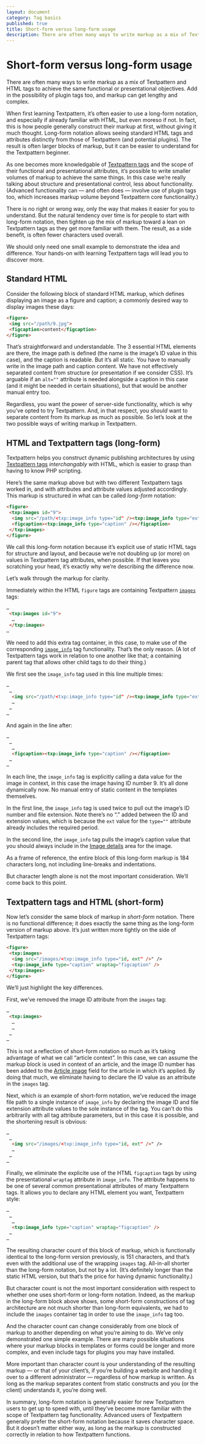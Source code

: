 ```yaml
---
layout: document
category: Tag basics
published: true
title: Short-form versus long-form usage
description: There are often many ways to write markup as a mix of Textpattern and HTML tags to achieve the same objectives. The  approach taken often changes as one becomes more familiar with building Textpattern templates.  
---
```


# Short-form versus long-form usage

There are often many ways to write markup as a mix of Textpattern and HTML tags to achieve the same functional or presentational objectives. Add in the possibility of plugin tags too, and markup can get lengthy and complex. 

When first learning Textpattern, it’s often easier to use a long-form notation, and especially if already familiar with HTML, but even moreso if not. In fact, this is how people generally construct their markup at first, without giving it much thought. Long-form notation allows seeing standard HTML tags and attributes distinctly from those of Textpattern (and potential plugins). The result is often larger blocks of markup, but it can be easier to understand for the Textpattern beginner. 

As one becomes more knowledgable of [Textpattern tags](https://docs.textpattern.io/tags/) and the scope of their functional and presentational attributes, it’s possible to write smaller volumes of markup to achieve the same things. In this case we’re really talking about structure and presentational control, less about functionality. (Advanced functionality can — and often does — involve use of plugin tags too, which increases markup volume beyond Textpattern core functionality.) 

There is no right or wrong way, only the way that makes it easier for you to understand. But the natural tendency over time is for people to start with long-form notation, then tighten up the mix of markup toward a lean on Textpattern tags as they get more familiar with them. The result, as a side benefit, is often fewer characters used overall. 

We should only need one small example to demonstrate the idea and difference. Your hands-on with learning Textpattern tags will lead you to discover more.

## Standard HTML

Consider the following block of standard HTML markup, which defines displaying an image as a figure and caption; a commonly desired way to display images these days:

~~~ html
<figure>
 <img src="/path/9.jpg">
 <figcaption>content</figcaption>
</figure>
~~~  

That’s straightforward and understandable. The 3 essential HTML elements are there, the image path is defined (the name is the image’s ID value in this case), and the caption is readable. But it’s all static. You have to manually write in the image path and caption content. We have not effectively separated content from structure (or presentation if we consider CSS). It’s arguable if an `alt=""` attribute is needed alongside a caption in this case (and it might be needed in certain situations), but that would be another manual entry too.

Regardless, you want the power of server-side functionality, which is why you’ve opted to try Textpattern. And, in that respect, you _should_ want to separate content from its markup as much as possible. So let’s look at the two possible ways of writing markup in Textpattern.

## HTML and Textpattern tags (long-form) 

Textpattern helps you construct dynamic publishing architectures by using [Textpattern tags](https://docs.textpattern.io/tags/) _interchangably_ with HTML, which is easier to grasp than having to know PHP scripting.

Here’s the same markup above but with two different Textpattern tags worked in, and with attributes and attribute values adjusted accordingly. This markup is structured in what can be called _long-form_ notation:

~~~ html
<figure>
 <txp:images id="9">
  <img src="/path/<txp:image_info type="id" /><txp:image_info type="ext" />" />
  <figcaption><txp:image_info type="caption" /></figcaption>
 </txp:images>
</figure>
~~~

We call this long-form notation because it’s explicit use of static HTML tags for structure and layout, and because we’re not doubling up (or more) on values in Textpattern tag attributes, when possible. If that leaves you scratching your head, it’s exactly why we’re describing the difference now.

Let’s walk through the markup for clarity.

Immediately within the HTML `figure` tags are containing Textpattern [`images`](https://docs.textpattern.io/tags/images) tags:

~~~ html
…
 <txp:images id="9">
  …
 </txp:images>
…
~~~

We need to add this extra tag container, in this case, to make use of the corresponding [`image_info`](https://docs.textpattern.io/tags/image_info) tag functionality. That’s the only reason. (A lot of Textpattern tags work in relation to one another like that; a containing parent tag that allows other child tags to do their thing.)

We first see the `image_info` tag used in this line multiple times:

~~~ html
…
 …
  <img src="/path/<txp:image_info type="id" /><txp:image_info type="ext" />" />
  …
 …
…
~~~ 

And again in the line after:

~~~ html
…
 …
  …
  <figcaption><txp:image_info type="caption" /></figcaption>
 …
…
~~~

In each line, the `image_info` tag is explicitly calling a data value for the image in context, in this case the image having ID number 9. It’s all done dynamically now. No manual entry of static content in the templates themselves.

In the first line, the `image_info` tag is used twice to pull out the image’s ID number and file extension. Note there’s no “.” added between the ID and extension values, which is because the `ext` value for the `type=""` attribute already includes the required period.

In the second line, the `image_info` tag pulls the image’s caption value that you should always include in the [Image details](https://docs.textpattern.io/administration/images-panel) area for the image.

As a frame of reference, the entire block of this long-form markup is 184 characters long, not including line-breaks and indentations. 

But character length alone is not the most important consideration. We’ll come back to this point. 

## Textpattern tags and HTML (short-form)

Now let’s consider the same block of markup in _short-form_ notation. There is no functional difference; it does exactly the same thing as the long-form version of markup above. It’s just written more tightly on the side of Textpattern tags:   

~~~ html
<figure>
 <txp:images>
  <img src="/images/<txp:image_info type="id, ext" />" />
  <txp:image_info type="caption" wraptag="figcaption" />
 </txp:images>
</figure>
~~~

We’ll just highlight the key differences.

First, we’ve removed the image ID attribute from the `images` tag: 

~~~ html
…
 <txp:images>
  …
  …
 …
…
~~~

This is not a reflection of short-form notation so much as it’s taking advantage of what we call “article context”. In this case, we can assume the markup block is used in context of an article, and the image ID number has been added to the [Article image](https://docs.textpattern.io/administration/write-panel#article-image) field for the article in which it’s applied. By doing that much, we eliminate having to declare the ID value as an attribute in the `images` tag.

Next, which _is_ an example of short-form notation, we’ve reduced the image file path to a single instance of `image_info` by declaring the image ID and file extension attribute values to the sole instance of the tag. You can’t do this arbitrarily with all tag attribute parameters, but in this case it is possible, and the shortening result is obvious:

~~~ html
…
 …
  <img src="/images/<txp:image_info type="id, ext" />" />
  …
 …
…
~~~

Finally, we eliminate the explicite use of the HTML `figcaption` tags by using the presentational `wraptag` attribute in `image_info`. The attribute happens to be one of several common presentational attributes of many Textpattern tags. It allows you to declare any HTML element you want, Textpattern style:

~~~ html
…
 …
  …
  <txp:image_info type="caption" wraptag="figcaption" />
 …
…
~~~

The resulting character count of this block of markup, which is functionally identical to the long-form version previously, is    151 characters, and that’s even with the additional use of the wrapping `images` tag. All-in-all shorter than the long-form notation, but not by a lot. (It’s definitely longer than the static HTML version, but that’s the price for having dynamic functionality.)

But character count is not the most important consideration with respect to whether one uses short-form or long-form notation. Indeed, as the markup in the long-form block above shows, some short-form constructions of tag architecture are not much shorter than long-form equivalents, we had to include the `images` container tag in order to use the `image_info` tag too. 

And the character count can change considerably from one block of markup to another depending on what you’re aiming to do. We’ve only demonstrated one simple example. There are many possible situations where your markup blocks in templates or forms could be longer and more complex, and even include tags for plugins you may have installed.

More important than character count is your understanding of the resulting markup — or that of your client’s, if you’re building a website and handing it over to a different administrator — regardless of how markup is written. As long as the markup separates content from static constructs and you (or the client) understands it, you’re doing well.

In summary, long-form notation is generally easier for new Textpattern users to get up to speed with, until they’ve become more familiar with the scope of Textpattern tag functionality. Advanced users of Textpattern generally prefer the short-form notation because it saves character space. But it doesn’t matter either way, as long as the markup is constructed correctly in relation to how Textpattern functions. 